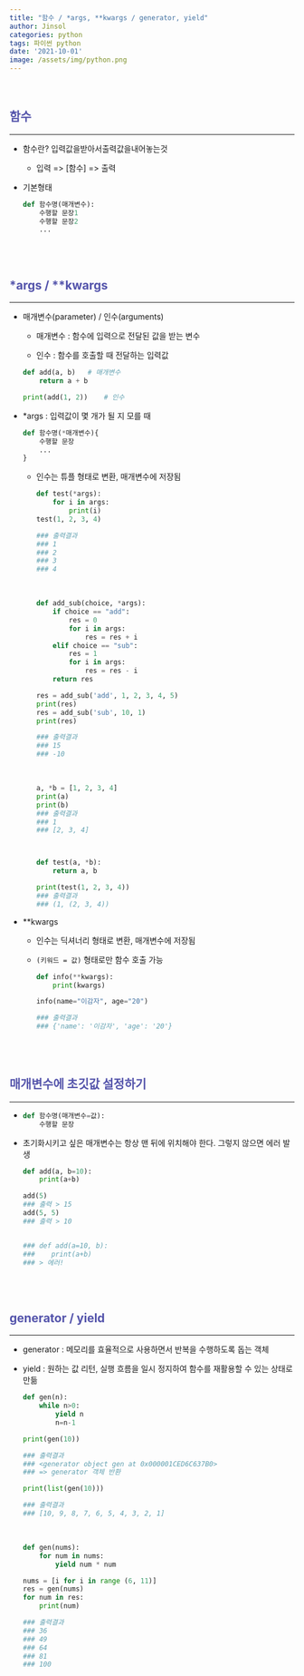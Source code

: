 ```yaml
---
title: "함수 / *args, **kwargs / generator, yield"
author: Jinsol
categories: python
tags: 파이썬 python
date: '2021-10-01'
image: /assets/img/python.png
---
```


<br>

## <span style="color:#5454ab">함수</span>
<hr>

- 함수란? 입력값을받아서출력값을내어놓는것

    - 입력 => [함수] => 출력

- 기본형태

    ```python
    def 함수명(매개변수):
        수행할 문장1
        수행할 문장2
        ...
    ```


<br><br>

## <span style="color:#5454ab">*args / **kwargs</span>
<hr>

- 매개변수(parameter) / 인수(arguments)

    - 매개변수 : 함수에 입력으로 전달된 값을 받는 변수

    - 인수 : 함수를 호출할 때 전달하는 입력값

    ```python
    def add(a, b)   # 매개변수
        return a + b

    print(add(1, 2))    # 인수
    ```

- *args : 입력값이 몇 개가 될 지 모를 때 

    ```python
    def 함수명(*매개변수){
        수행할 문장
        ...
    }
    ```

    - 인수는 튜플 형태로 변환, 매개변수에 저장됨

        ```python
        def test(*args):
            for i in args:
                print(i)
        test(1, 2, 3, 4)

        ### 출력결과
        ### 1
        ### 2
        ### 3
        ### 4
        ```

        <br>

        ```python
        def add_sub(choice, *args):
            if choice == "add":
                res = 0
                for i in args:
                    res = res + i
            elif choice == "sub":
                res = 1
                for i in args:
                    res = res - i
            return res

        res = add_sub('add', 1, 2, 3, 4, 5)
        print(res)
        res = add_sub('sub', 10, 1)
        print(res)

        ### 출력결과
        ### 15
        ### -10
        ```

        <br>

        ```python
        a, *b = [1, 2, 3, 4]
        print(a)
        print(b)
        ### 출력결과
        ### 1
        ### [2, 3, 4]



        def test(a, *b):
            return a, b

        print(test(1, 2, 3, 4))
        ### 출력결과
        ### (1, (2, 3, 4))
        ```

- **kwargs

    - 인수는 딕셔너리 형태로 변환, 매개변수에 저장됨

    - `(키워드 = 값)` 형태로만 함수 호출 가능

        ```python
        def info(**kwargs):
            print(kwargs)

        info(name="이감자", age="20")

        ### 출력결과
        ### {'name': '이감자', 'age': '20'}
        ```

<br><br>

## <span style="color:#5454ab">매개변수에 초깃값 설정하기</span>
<hr>

-   ```python
    def 함수명(매개변수=값):
        수행할 문장
    ```

- 초기화시키고 싶은 매개변수는 항상 맨 뒤에 위치해야 한다. 그렇지 않으면 에러 발생

    ```python
    def add(a, b=10):
        print(a+b)

    add(5)
    ### 출력 > 15
    add(5, 5)
    ### 출력 > 10


    ### def add(a=10, b):
    ###    print(a+b)
    ### > 에러!
    ```
    
<br><br>

## <span style="color:#5454ab">generator / yield</span>
<hr>

- generator :  메모리를 효율적으로 사용하면서 반복을 수행하도록 돕는 객체

- yield : 원하는 값 리턴, 실행 흐름을 일시 정지하여 함수를 재활용할 수 있는 상태로 만듦

    ```python
    def gen(n):
        while n>0:
            yield n
            n=n-1

    print(gen(10))

    ### 출력결과
    ### <generator object gen at 0x000001CED6C637B0>
    ### => generator 객체 반환

    print(list(gen(10)))

    ### 출력결과
    ### [10, 9, 8, 7, 6, 5, 4, 3, 2, 1]
    ```

    <br>

    ```python
    def gen(nums):
        for num in nums:
            yield num * num

    nums = [i for i in range (6, 11)]
    res = gen(nums)
    for num in res:
        print(num)

    ### 출력결과
    ### 36
    ### 49
    ### 64
    ### 81
    ### 100
    ```

